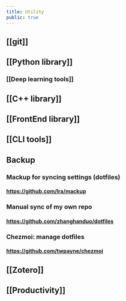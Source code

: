 ```yaml
---
title: Utility
public: true
---
```


## [[git]]
## [[Python library]]
### [[Deep learning tools]]
## [[C++ library]]
## [[FrontEnd library]]
## [[CLI tools]]
## Backup
### Mackup for syncing settings (dotfiles)
#### https://github.com/lra/mackup
### Manual sync of my own repo
#### https://github.com/zhanghanduo/dotfiles
### Chezmoi: manage dotfiles
#### https://github.com/twpayne/chezmoi
## [[Zotero]]
## [[Productivity]]
##

